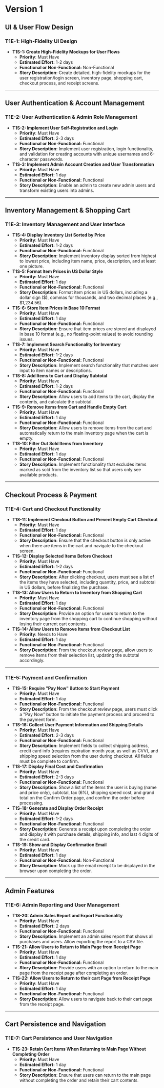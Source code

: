 # **Version 1**

## **UI & User Flow Design**
### **T1E-1: High-Fidelity UI Design**
- **T1S-1: Create High-Fidelity Mockups for User Flows**  
  - **Priority:** Must Have  
  - **Estimated Effort:** 1-2 days  
  - **Functional or Non-Functional:** Non-Functional  
  - **Story Description:** Create detailed, high-fidelity mockups for the user registration/login screen, inventory page, shopping cart, checkout process, and receipt screens.

---

## **User Authentication & Account Management**
### **T1E-2: User Authentication & Admin Role Management**
- **T1S-2: Implement User Self-Registration and Login**  
  - **Priority:** Must Have  
  - **Estimated Effort:** 2-3 days  
  - **Functional or Non-Functional:** Functional  
  - **Story Description:** Implement user registration, login functionality, and validation for creating accounts with unique usernames and 6-character passwords.
- **T1S-3: Implement Admin Account Creation and User Transformation**  
  - **Priority:** Must Have  
  - **Estimated Effort:** 1 day  
  - **Functional or Non-Functional:** Functional  
  - **Story Description:** Enable an admin to create new admin users and transform existing users into admins.

---

## **Inventory Management & Shopping Cart**
### **T1E-3: Inventory Management and User Interface**
- **T1S-4: Display Inventory List Sorted by Price**  
  - **Priority:** Must Have  
  - **Estimated Effort:** 1-2 days  
  - **Functional or Non-Functional:** Functional  
  - **Story Description:** Implement inventory display sorted from highest to lowest price, including item name, price, description, and at least one picture.
- **T1S-5: Format Item Prices in US Dollar Style**  
  - **Priority:** Must Have  
  - **Estimated Effort:** 1 day  
  - **Functional or Non-Functional:** Functional  
  - **Story Description:** Format item prices in US dollars, including a dollar sign ($), commas for thousands, and two decimal places (e.g., $1,234.56).
- **T1S-6: Store Item Prices in Base 10 Format**  
  - **Priority:** Must Have  
  - **Estimated Effort:** 1 day  
  - **Functional or Non-Functional:** Functional  
  - **Story Description:** Ensure that item prices are stored and displayed in base 10 format (e.g., no floating-point values) to avoid rounding issues.
- **T1S-7: Implement Search Functionality for Inventory**  
  - **Priority:** Must Have  
  - **Estimated Effort:** 1-2 days  
  - **Functional or Non-Functional:** Functional  
  - **Story Description:** Implement search functionality that matches user input to item names or descriptions.
- **T1S-8: Add Items to Cart and Display Subtotal**  
  - **Priority:** Must Have  
  - **Estimated Effort:** 1-2 days  
  - **Functional or Non-Functional:** Functional  
  - **Story Description:** Allow users to add items to the cart, display the contents, and calculate the subtotal.
- **T1S-9: Remove Items from Cart and Handle Empty Cart**  
  - **Priority:** Must Have  
  - **Estimated Effort:** 1 day  
  - **Functional or Non-Functional:** Functional  
  - **Story Description:** Allow users to remove items from the cart and automatically return to the main inventory page when the cart is empty.
- **T1S-10: Filter Out Sold Items from Inventory**  
  - **Priority:** Must Have  
  - **Estimated Effort:** 1 day  
  - **Functional or Non-Functional:** Functional  
  - **Story Description:** Implement functionality that excludes items marked as sold from the inventory list so that users only see available products.

---

## **Checkout Process & Payment**
### **T1E-4: Cart and Checkout Functionality**
- **T1S-11: Implement Checkout Button and Prevent Empty Cart Checkout**  
  - **Priority:** Must Have  
  - **Estimated Effort:** 1 day  
  - **Functional or Non-Functional:** Functional  
  - **Story Description:** Ensure that the checkout button is only active when there are items in the cart and navigate to the checkout screen.
- **T1S-12: Display Selected Items Before Checkout**  
  - **Priority:** Must Have  
  - **Estimated Effort:** 1-2 days  
  - **Functional or Non-Functional:** Functional  
  - **Story Description:** After clicking checkout, users must see a list of the items they have selected, including quantity, price, and subtotal in US dollars, before finalizing the purchase.
- **T1S-13: Allow Users to Return to Inventory from Shopping Cart**  
  - **Priority:** Must Have  
  - **Estimated Effort:** 1 day  
  - **Functional or Non-Functional:** Functional  
  - **Story Description:** Provide an option for users to return to the inventory page from the shopping cart to continue shopping without losing their current cart contents.
- **T1S-14: Allow Users to Remove Items from Checkout List**  
  - **Priority:** Needs to Have  
  - **Estimated Effort:** 1 day  
  - **Functional or Non-Functional:** Functional  
  - **Story Description:** From the checkout review page, allow users to remove items from their selection list, updating the subtotal accordingly.

---

### **T1E-5: Payment and Confirmation**
- **T1S-15: Require "Pay Now" Button to Start Payment**  
  - **Priority:** Must Have  
  - **Estimated Effort:** 1 day  
  - **Functional or Non-Functional:** Functional  
  - **Story Description:** From the checkout review page, users must click a "Pay Now" button to initiate the payment process and proceed to the payment form.
- **T1S-16: Collect User Payment Information and Shipping Details**  
  - **Priority:** Must Have  
  - **Estimated Effort:** 2-3 days  
  - **Functional or Non-Functional:** Functional  
  - **Story Description:** Implement fields to collect shipping address, credit card info (requires expiration month year, as well as CVV), and shipping speed selection from the user during checkout. All fields must be complete to confirm.
- **T1S-17: Display Final Cost and Confirmation**  
  - **Priority:** Must Have  
  - **Estimated Effort:** 2-3 days  
  - **Functional or Non-Functional:** Functional  
  - **Story Description:** Show a list of the items the user is buying (name and price only), subtotal, tax (6%), shipping speed cost, and grand total on the Confirm Order page, and confirm the order before processing.
- **T1S-18: Generate and Display Order Receipt**  
  - **Priority:** Must Have  
  - **Estimated Effort:** 1-2 days  
  - **Functional or Non-Functional:** Functional  
  - **Story Description:** Generate a receipt upon completing the order and display it with purchase details, shipping info, and last 4 digits of the credit card.
- **T1S-19: Show and Display Confirmation Email**  
  - **Priority:** Must Have  
  - **Estimated Effort:** 1 day  
  - **Functional or Non-Functional:** Non-Functional  
  - **Story Description:** Mock up the email receipt to be displayed in the browser upon completing the order.

---

## **Admin Features**
### **T1E-6: Admin Reporting and User Management**
- **T1S-20: Admin Sales Report and Export Functionality**  
  - **Priority:** Must Have  
  - **Estimated Effort:** 2 days  
  - **Functional or Non-Functional:** Functional  
  - **Story Description:** Implement an admin sales report that shows all purchases and users. Allow exporting the report to a CSV file.
- **T1S-21: Allow Users to Return to Main Page from Receipt Page**  
  - **Priority:** Must Have 
  - **Estimated Effort:** 1 day  
  - **Functional or Non-Functional:** Functional  
  - **Story Description:** Provide users with an option to return to the main page from the receipt page after completing an order.
- **T1S-22: Allow Users to Return to their cart Page from Receipt Page**   
  - **Priority:** Must Have  
  - **Estimated Effort:** 1 day  
  - **Functional or Non-Functional:** Functional  
  - **Story Description:** Allow users to navigate back to their cart page from the receipt page. 

---

## **Cart Persistence and Navigation**
### **T1E-7: Cart Persistence and User Navigation**
- **T1S-23: Retain Cart Items When Returning to Main Page Without Completing Order**  
  - **Priority:** Must Have  
  - **Estimated Effort:** 1 day  
  - **Functional or Non-Functional:** Functional  
  - **Story Description:** Ensure that users can return to the main page without completing the order and retain their cart contents.
